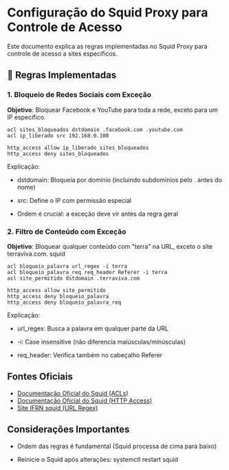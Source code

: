# Configuração do Squid Proxy para Controle de Acesso

Este documento explica as regras implementadas no Squid Proxy para controle de acesso a sites específicos.

## 📌 Regras Implementadas

### 1. Bloqueio de Redes Sociais com Exceção

**Objetivo**: Bloquear Facebook e YouTube para toda a rede, exceto para um IP específico.

```squid
acl sites_bloqueados dstdomain .facebook.com .youtube.com
acl ip_liberado src 192.168.0.100

http_access allow ip_liberado sites_bloqueados
http_access deny sites_bloqueados
```

Explicação:

- dstdomain: Bloqueia por domínio (incluindo subdomínios pelo . antes do nome)

- src: Define o IP com permissão especial

- Ordem é crucial: a exceção deve vir antes da regra geral

### 2. Filtro de Conteúdo com Exceção

**Objetivo**: Bloquear qualquer conteúdo com "terra" na URL, exceto o site terraviva.com.
squid

```squid
acl bloqueio_palavra url_regex -i terra
acl bloqueio_palavra_req req_header Referer -i terra
acl site_permitido dstdomain .terraviva.com

http_access allow site_permitido
http_access deny bloqueio_palavra
http_access deny bloqueio_palavra_req
```

Explicação:

- url_regex: Busca a palavra em qualquer parte da URL

- -i: Case insensitive (não diferencia maiúsculas/minúsculas)

- req_header: Verifica também no cabeçalho Referer

## Fontes Oficiais

- [Documentação Oficial do Squid (ACLs)](http://www.squid-cache.org/Doc/config/acl/)
- [Documentação Oficial do Squid (HTTP Access)](http://www.squid-cache.org/Doc/config/http_access/)
- [Site IFRN squid (URL Regex)](https://mange.ifrn.edu.br/tutorial/squid/listas/)

## Considerações Importantes

- Ordem das regras é fundamental (Squid processa de cima para baixo)

- Reinicie o Squid após alterações: systemctl restart squid
